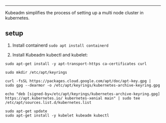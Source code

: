 ***
Kubeadm simplifies the process of setting up a multi node cluster in kubernetes.
## setup
1. Install containerd `sudo apt install containerd`

2. Install Kubeadm kubectl and kubelet:
```
sudo apt-get install -y apt-transport-https ca-certificates curl
```

```
sudo mkdir /etc/apt/keyrings
```

```
curl -fsSL https://packages.cloud.google.com/apt/doc/apt-key.gpg | sudo gpg --dearmor -o /etc/apt/keyrings/kubernetes-archive-keyring.gpg
```

```
echo "deb [signed-by=/etc/apt/keyrings/kubernetes-archive-keyring.gpg] https://apt.kubernetes.io/ kubernetes-xenial main" | sudo tee /etc/apt/sources.list.d/kubernetes.list
```

```
sudo apt-get update
sudo apt-get install -y kubelet kubeadm kubectl
```